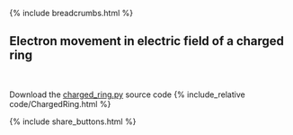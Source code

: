 {% include breadcrumbs.html %}

## Electron movement in electric field of a charged ring
<div class="header_line"><br/></div>

Download the [charged_ring.py](code/charged_ring.py) source code
{% include_relative code/ChargedRing.html %}

<p style="clear: both;"></p>

{% include share_buttons.html %}